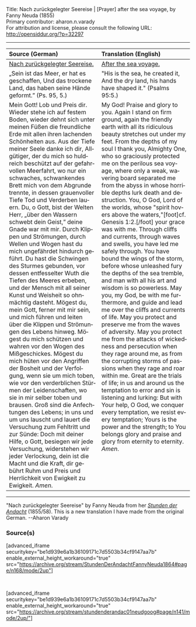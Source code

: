 <html>
<head></head>
<body>
Title: Nach zurückgelegter Seereise | [Prayer] after the sea voyage, by Fanny Neuda (1855)<br />
Primary contributor: aharon.n.varady<br />
For attribution and license, please consult the following URL: <a href="http://opensiddur.org/?p=32297">http://opensiddur.org/?p=32297</a>
<p />
<hr />

<table style="margin-left: auto;margin-right: auto;" class="draggable">
<thead><tr><th id="x" style="text-align: left;">Source (German)</th><th style="text-align: left;">Translation (English)</th></tr></thead>
<tbody>
<tr><td style="vertical-align:top;">
<div class="german" lang="de">
<u>Nach zurückgelegter Seereise.</u>
</span></div></td>
 
<td style="vertical-align:top;">
<div class="english" lang="en">
<u>After the sea voyage.</u>
</div></td></tr>


<tr><td style="vertical-align:top;">
<div class="german" lang="de">
„Sein ist das Meer, er hat es geschaffen, 
Und das trockene Land, das haben seine Hände geformt.” <span class="citation">(Ps. 95, 5.)</span> 
</span></div></td>
 
<td style="vertical-align:top;">
<div class="english" lang="en">
"His is the sea, he created it, 
And the dry land, his hands have shaped it." <span class="citation">(Psalms 95:5.)</span>
</div></td></tr>


<tr><td style="vertical-align:top;">
<div class="german" lang="de">
Mein Gott! Lob und Preis dir. Wieder stehe ich auf festem Boden, wieder dehnt sich unter meinen Füßen die freundliche Erde mit allen ihren lachenden Schönheiten aus. Aus der Tiefe meiner Seele danke ich dir, Allgütiger, der du mich so huldreich beschützt auf der gefahrvollen Meerfahrt, wo nur ein schwaches, schwankendes Brett mich von dem Abgrunde trennte, in dessen grauenvoller Tiefe Tod und Verderben lauern. Du, o Gott, bist der Welten Herr, „über den Wassern schwebt dein Geist,” deine Gnade war mit mir. Durch Klippen und Strömungen, durch Wellen und Wogen hast du mich ungefährdet hindurch geführt. Du hast die Schwingen des Sturmes gebunden, vor dessen entfesselter Wuth die Tiefen des Meeres erbeben, und der Mensch mit all seiner Kunst und Weisheit so ohnmächtig dasteht. Mögest du, mein Gott, ferner mit mir sein, und mich führen und leiten über die Klippen und Strömungen des Lebens hinweg. Mögest du mich schützen und wahren vor den Wogen des Mißgeschickes. Mögest du mich hüten vor den Angriffen der Bosheit und der Verfolgung, wenn sie um mich toben, wie vor den verderblichen Stürmen der Leidenschaften, wo sie in mir selber toben und brausen. Groß sind die Anfechtungen des Lebens; in uns und um uns lauscht und lauert die Versuchung zum Fehltritt und zur Sünde: Doch mit deiner Hilfe, o Gott, besiegen wir jede Versuchung, widerstehen wir jeder Verlockung, dein ist die Macht und die Kraft, dir gebührt Ruhm und Preis und Herrlichkeit von Ewigkeit zu Ewigkeit. <em>Amen</em>.
</span></div></td>
 
<td style="vertical-align:top;">
<div class="english" lang="en">
My God! Praise and glory to you. Again I stand on firm ground, again the friendly earth with all its ridiculous beauty stretches out under my feet. From the depths of my soul I thank you, Almighty One, who so graciously protected me on the perilous sea voyage, where only a weak, wavering board separated me from the abyss in whose horrible depths lurk death and destruction. You, O God, Lord of the worlds, whose "spirit hovers above the waters,"[foot]cf. Genesis 1:2.[/foot] your grace was with me. Through cliffs and currents, through waves and swells, you have led me safely through. You have bound the wings of the storm, before whose unleashed fury the depths of the sea tremble, and man with all his art and wisdom is so powerless. May you, my God, be with me furthermore, and guide and lead me over the cliffs and currents of life. May you protect and preserve me from the waves of adversity. May you protect me from the attacks of wickedness and persecution when they rage around me, as from the corrupting storms of passions when they rage and roar within me. Great are the trials of life; in us and around us the temptation to error and sin is listening and lurking: But with Your help, O God, we conquer every temptation, we resist every temptation; Yours is the power and the strength; to You belongs glory and praise and glory from eternity to eternity. <em>Amen</em>.
</div></td></tr>
</tbody></table>

<hr />

"Nach zurückgelegter Seereise" by Fanny Neuda from her <em><a href="/?p=6753">Stunden der Andacht</a></em> (1855/58). This is a new translation I have made from the original German. --Aharon Varady

<h3>Source(s)</h3>

[advanced_iframe securitykey="be1d939e6a1b36109171c7d5503b34cf9147aa7b" enable_external_height_workaround="true" src="https://archive.org/stream/StundenDerAndachtFannyNeuda1864#page/n168/mode/2up"]

&nbsp;

[advanced_iframe securitykey="be1d939e6a1b36109171c7d5503b34cf9147aa7b" enable_external_height_workaround="true" src="https://archive.org/stream/stundenderandac01neudgoog#page/n141/mode/2up/"]

&nbsp;
</body>
</html>
